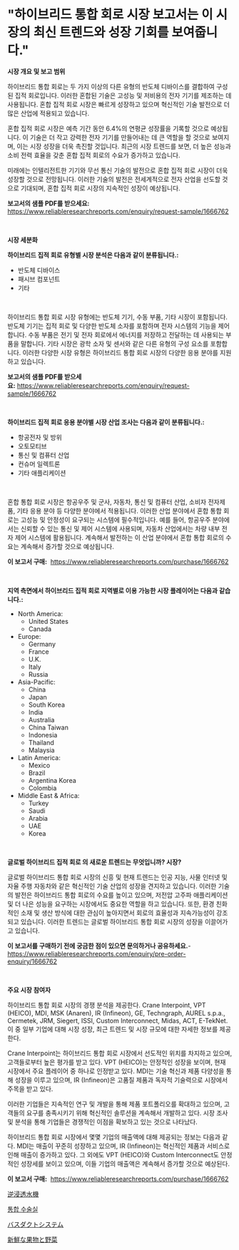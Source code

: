 <p><h1>"하이브리드 통합 회로 시장 보고서는 이 시장의 최신 트렌드와 성장 기회를 보여줍니다."</h1></p><p><strong>시장 개요 및 보고 범위</strong></p>
<p><p>하이브리드 통합 회로는 두 가지 이상의 다른 유형의 반도체 디바이스를 결합하여 구성된 집적 회로입니다. 이러한 혼합된 기술은 고성능 및 저비용의 전자 기기를 제조하는 데 사용됩니다. 혼합 집적 회로 시장은 빠르게 성장하고 있으며 혁신적인 기술 발전으로 더 많은 산업에 적용되고 있습니다.</p><p>혼합 집적 회로 시장은 예측 기간 동안 6.4%의 연평균 성장률을 기록할 것으로 예상됩니다. 이 기술은 더 작고 강력한 전자 기기를 만들어내는 데 큰 역할을 할 것으로 보여지며, 이는 시장 성장을 더욱 촉진할 것입니다. 최근의 시장 트렌드를 보면, 더 높은 성능과 소비 전력 효율을 갖춘 혼합 집적 회로의 수요가 증가하고 있습니다.</p><p>미래에는 인텔리전트한 기기와 무선 통신 기술의 발전으로 혼합 집적 회로 시장이 더욱 성장할 것으로 전망됩니다. 이러한 기술의 발전은 전세계적으로 전자 산업을 선도할 것으로 기대되며, 혼합 집적 회로 시장의 지속적인 성장이 예상됩니다.</p></p>
<p><strong>보고서의 샘플 PDF를 받으세요:</strong> <a href="https://www.reliableresearchreports.com/enquiry/request-sample/1666762">https://www.reliableresearchreports.com/enquiry/request-sample/1666762</a></p>
<p>&nbsp;</p>
<p><strong>시장 세분화</strong></p>
<p><strong>하이브리드 집적 회로 유형별 시장 분석은 다음과 같이 분류됩니다.:</strong></p>
<p><ul><li>반도체 디바이스</li><li>패시브 컴포넌트</li><li>기타</li></ul></p>
<p>&nbsp;</p>
<p><p>하이브리드 통합 회로 시장 유형에는 반도체 기기, 수동 부품, 기타 시장이 포함됩니다. 반도체 기기는 집적 회로 및 다양한 반도체 소자를 포함하며 전자 시스템의 기능을 제어합니다. 수동 부품은 전기 및 전자 회로에서 에너지를 저장하고 전달하는 데 사용되는 부품을 말합니다. 기타 시장은 광학 소자 및 센서와 같은 다른 유형의 구성 요소를 포함합니다. 이러한 다양한 시장 유형은 하이브리드 통합 회로 시장의 다양한 응용 분야를 지원하고 있습니다.</p></p>
<p><strong>보고서의 샘플 PDF를 받으세요:</strong>&nbsp;<a href="https://www.reliableresearchreports.com/enquiry/request-sample/1666762">https://www.reliableresearchreports.com/enquiry/request-sample/1666762</a></p>
<p>&nbsp;</p>
<p><strong> 하이브리드 집적 회로 응용 분야별 시장 산업 조사는 다음과 같이 분류됩니다.:</strong></p>
<p><ul><li>항공전자 및 방위</li><li>오토모티브</li><li>통신 및 컴퓨터 산업</li><li>컨슈머 일렉트론</li><li>기타 애플리케이션</li></ul></p>
<p>&nbsp;</p>
<p><p>혼합 통합 회로 시장은 항공우주 및 군사, 자동차, 통신 및 컴퓨터 산업, 소비자 전자제품, 기타 응용 분야 등 다양한 분야에서 적용됩니다. 이러한 산업 분야에서 혼합 통합 회로는 고성능 및 안정성이 요구되는 시스템에 필수적입니다. 예를 들어, 항공우주 분야에서는 신뢰할 수 있는 통신 및 제어 시스템에 사용되며, 자동차 산업에서는 차량 내부 전자 제어 시스템에 활용됩니다. 계속해서 발전하는 이 산업 분야에서 혼합 통합 회로의 수요는 계속해서 증가할 것으로 예상됩니다.</p></p>
<p><strong>이 보고서 구매:</strong>&nbsp; <a href="https://www.reliableresearchreports.com/purchase/1666762">https://www.reliableresearchreports.com/purchase/1666762</a></p>
<p>&nbsp;</p>
<p><strong>지역 측면에서 하이브리드 집적 회로 지역별로 이용 가능한 시장 플레이어는 다음과 같습니다.:</strong></p>
<p><ul>
    <li>
        North America:
        <ul>
            <li>United States</li>
            <li>Canada</li>
        </ul>
    </li>
    <li>
        Europe:
        <ul>
            <li>Germany</li>
            <li>France</li>
            <li>U.K.</li>
            <li>Italy</li>
            <li>Russia</li>
        </ul>
    </li>
    <li>
        Asia-Pacific:
        <ul>
            <li>China</li>
            <li>Japan</li>
            <li>South Korea</li>
            <li>India</li>
            <li>Australia</li>
            <li>China Taiwan</li>
            <li>Indonesia</li>
            <li>Thailand</li>
            <li>Malaysia</li>
        </ul>
    </li>
    <li>
        Latin America:
        <ul>
            <li>Mexico</li>
            <li>Brazil</li>
            <li>Argentina Korea</li>
            <li>Colombia</li>
        </ul>
    </li>
    <li>
        Middle East & Africa:
        <ul>
            <li>Turkey</li>
            <li>Saudi</li>
            <li>Arabia</li>
            <li>UAE</li>
            <li>Korea</li>
        </ul>
    </li>
    </ul></p>
<p>&nbsp;</p>
<p><strong>글로벌 하이브리드 집적 회로 의 새로운 트렌드는 무엇입니까? 시장?</strong></p>
<p><p>글로벌 하이브리드 통합 회로 시장의 신흥 및 현재 트렌드는 인공 지능, 사물 인터넷 및 자율 주행 자동차와 같은 혁신적인 기술 산업의 성장을 견지하고 있습니다. 이러한 기술의 발전은 하이브리드 통합 회로의 수요를 높이고 있으며, 저전압 고주파 애플리케이션 및 더 나은 성능을 요구하는 시장에서도 중요한 역할을 하고 있습니다. 또한, 환경 친화적인 소재 및 생산 방식에 대한 관심이 높아지면서 회로의 효율성과 지속가능성이 강조되고 있습니다. 이러한 트렌드는 글로벌 하이브리드 통합 회로 시장의 성장을 이끌어가고 있습니다.</p></p>
<p><strong>이 보고서를 구매하기 전에 궁금한 점이 있으면 문의하거나 공유하세요.</strong>- <a href="https://www.reliableresearchreports.com/enquiry/pre-order-enquiry/1666762">https://www.reliableresearchreports.com/enquiry/pre-order-enquiry/1666762</a></p>
<p>&nbsp;</p>
<p><strong>주요 시장 참여자</strong></p>
<p><p>하이브리드 통합 회로 시장의 경쟁 분석을 제공한다. Crane Interpoint, VPT (HEICO), MDI, MSK (Anaren), IR (Infineon), GE, Techngraph, AUREL s.p.a., Cermetek, JRM, Siegert, ISSI, Custom Interconnect, Midas, ACT, E-TekNet. 이 중 일부 기업에 대해 시장 성장, 최근 트렌드 및 시장 규모에 대한 자세한 정보를 제공한다.</p><p>Crane Interpoint는 하이브리드 통합 회로 시장에서 선도적인 위치를 차지하고 있으며, 고객들로부터 높은 평가를 받고 있다. VPT (HEICO)는 안정적인 성장을 보이며, 현재 시장에서 주요 플레이어 중 하나로 인정받고 있다. MDI는 기술 혁신과 제품 다양성을 통해 성장을 이루고 있으며, IR (Infineon)은 고품질 제품과 독자적 기술력으로 시장에서 주목을 받고 있다.</p><p>이러한 기업들은 지속적인 연구 및 개발을 통해 제품 포트폴리오를 확대하고 있으며, 고객들의 요구를 충족시키기 위해 혁신적인 솔루션을 계속해서 개발하고 있다. 시장 조사 및 분석을 통해 기업들은 경쟁적인 이점을 확보하고 있는 것으로 나타났다.</p><p>하이브리드 통합 회로 시장에서 몇몇 기업의 매출액에 대해 제공되는 정보는 다음과 같다. MDI는 매출이 꾸준히 성장하고 있으며, IR (Infineon)는 혁신적인 제품과 서비스로 인해 매출이 증가하고 있다. 그 외에도 VPT (HEICO)와 Custom Interconnect도 안정적인 성장세를 보이고 있으며, 이들 기업의 매출액은 계속해서 증가할 것으로 예상된다.</p></p>
<p><strong>이 보고서 구매:</strong>&nbsp;&nbsp;<a href="https://www.reliableresearchreports.com/purchase/1666762">https://www.reliableresearchreports.com/purchase/1666762</a></p>
<p><p><a href="https://medium.com/@chrispcreem58/%E9%80%86%E6%B5%B8%E9%80%8F%E6%B0%B4%E8%A3%BD%E9%80%A0%E6%A9%9F%E5%B8%82%E5%A0%B4-%E5%B8%82%E5%A0%B4cagr-%E5%B8%82%E5%A0%B4%E3%83%88%E3%83%AC%E3%83%B3%E3%83%89-%E5%8F%8A%E3%81%B3%E6%88%90%E9%95%B7%E6%88%A6%E7%95%A5%E3%81%AB%E5%AF%BE%E3%81%99%E3%82%8B%E6%B4%9E%E5%AF%9F-7eaace6801c2">逆浸透水機</a></p><p><a href="https://medium.com/@munchkin678568/%ED%86%B5%ED%95%A9%EC%9A%B4%EC%98%81%EC%8B%A4-%EC%8B%9C%EC%9E%A5-%EB%B6%84%EC%84%9D-%EC%84%B8%EA%B3%84-%EC%82%B0%EC%97%85-%EC%A0%84%EB%A7%9D-%EB%B0%8F-%EC%98%88%EC%B8%A1-2024%EB%85%84%EB%B6%80%ED%84%B0-2031%EB%85%84%EA%B9%8C%EC%A7%80-48184a0ad8f6">통합 수술실</a></p><p><a href="https://github.com/one-cool-chick/Market-Research-Report-List-1/blob/main/582639115394.md">バスダクトシステム</a></p><p><a href="https://medium.com/@isabeleterson7845/%E6%96%B0%E9%AE%AE%E3%81%AA%E6%9E%9C%E7%89%A9%E3%82%84%E9%87%8E%E8%8F%9C%E3%81%AE%E5%B8%82%E5%A0%B4%E8%A6%8F%E6%A8%A1-cagr-%E3%83%88%E3%83%AC%E3%83%B3%E3%83%89-2024-2030-5961648d61e2">新鮮な果物と野菜</a></p></p>
